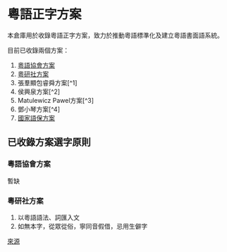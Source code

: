 # 粵語正字方案

本倉庫用於收錄粵語正字方案，致力於推動粵語標準化及建立粵語書面語系統。

目前已收錄兩個方案：

1. [粵語協會方案](http://www.cantonese.asia/attachments/school/canchars.htm)
2. [粵研社方案](https://www.facebook.com/groups/1637273436585277)
3. 張羣顯包睿舜方案[^1]
4. 侯興泉方案[^2]
5. Matulewicz Pawel方案[^3]
6. 鄧小琴方案[^4]
7. [國家語保方案]()


## 已收錄方案選字原則

### 粵語協會方案

暫缺

### 粵研社方案

1. 以粵語語法、詞匯入文
2. 如無本字，從眾從俗，寧同音假借，忌用生僻字

[來源](https://www.facebook.com/notes/%E0%B8%AA%E0%B8%A1%E0%B8%8A%E0%B8%B2%E0%B8%A2-%E0%B8%AA%E0%B8%B8%E0%B8%98%E0%B8%A3%E0%B8%A3%E0%B8%A1%E0%B8%9E%E0%B8%87%E0%B8%A9%E0%B9%8C/%E7%B2%B5%E6%96%87%E6%9B%B8%E5%AF%AB%E5%8E%9F%E5%89%87%E5%88%9D%E6%8E%A2-%E7%AC%AC%E4%BA%8C%E7%A8%BF/1401479586777726/)